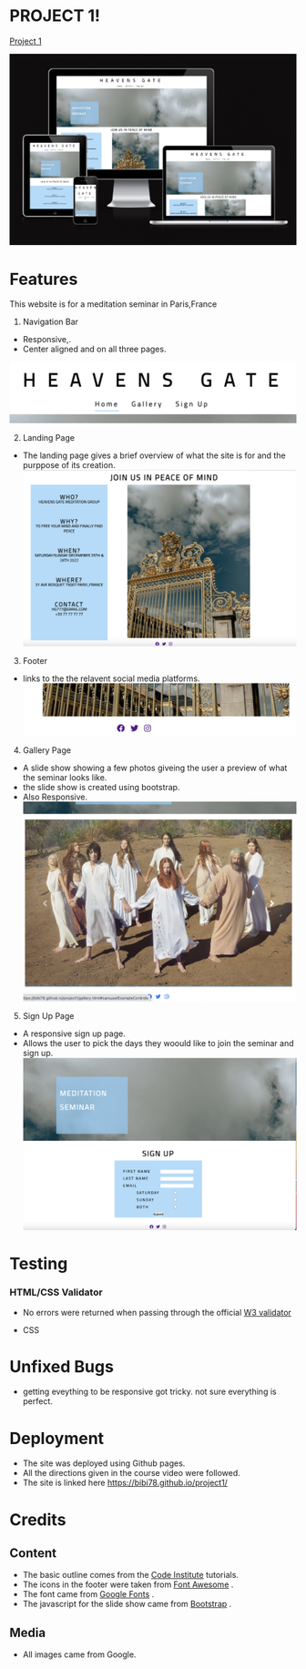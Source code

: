 # PROJECT 1! 


[Project 1](https://bibi78.github.io/project1/index.html)



![Responsive Images](amiresponsive.png)


# Features

This website is for a meditation seminar in Paris,France

1. Navigation Bar
 * Responsive,.
 * Center aligned and on all three pages.

![Navigation Bar](nav.png)


2. Landing Page 
* The landing page gives a brief overview of what the site is for and the purppose of its creation.
![Landing Page](landingpage.png)

3. Footer 
* links to the the relavent social media platforms.
![Footer](footer.png)

4. Gallery Page
* A slide show showing a few photos giveing the user a preview of what the seminar looks like.
* the slide show is created using bootstrap.
* Also Responsive.
![Gallery](slideshow.png)

5. Sign Up Page
* A responsive sign up page.
* Allows the user to pick the days they woould like to join the seminar and sign up.
![Sign Up Page](signupmd.png)

# Testing

### HTML/CSS Validator

* No errors were returned when passing through the official [W3 validator](https://validator.w3.org/nu/?doc=https%3A%2F%2Fbibi78.github.io%2Fproject1%2F)

* CSS


# Unfixed Bugs 

* getting eveything to be responsive got tricky. not sure everything is perfect.

# Deployment

* The site was deployed using Github pages.
* All the directions given in the course video were followed.
* The site is linked here https://bibi78.github.io/project1/

# Credits 
## Content
* The basic outline comes from the [Code Institute](https://learn.codeinstitute.net/dashboard) tutorials.
* The icons in the footer were taken from [Font Awesome](https://fontawesome.com/icons) .
* The font came from [Google Fonts](https://fonts.google.com/) .
* The javascript for the slide show came from [Bootstrap](https://getbootstrap.com/docs/4.0/components/carousel/) .

## Media 
* All images came from Google.






